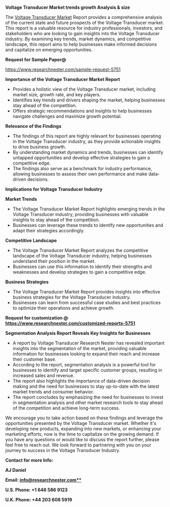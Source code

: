﻿<a name="_hlk167721000"></a>**Voltage Transducer Market trends growth Analysis & size**

The [Voltage Transducer Market](https://www.researchnester.com/reports/voltage-transducer-market/5751) Report provides a comprehensive analysis of the current state and future prospects of the Voltage Transducer market. This report is a valuable resource for industry professionals, investors, and stakeholders who are looking to gain insights into the Voltage Transducer industry. By examining key trends, market dynamics, and competitive landscape, this report aims to help businesses make informed decisions and capitalize on emerging opportunities.

**Request for Sample Paper@**

<https://www.researchnester.com/sample-request-5751>

**Importance of the Voltage Transducer Market Report**

- Provides a holistic view of the Voltage Transducer market, including market size, growth rate, and key players.
- Identifies key trends and drivers shaping the market, helping businesses stay ahead of the competition.
- Offers strategic recommendations and insights to help businesses navigate challenges and maximize growth potential.

**Relevance of the Findings**	

- The findings of this report are highly relevant for businesses operating in the Voltage Transducer industry, as they provide actionable insights to drive business growth.
- By understanding market dynamics and trends, businesses can identify untapped opportunities and develop effective strategies to gain a competitive edge.
- The findings also serve as a benchmark for industry performance, allowing businesses to assess their own performance and make data-driven decisions.

**Implications for Voltage Transducer  Industry**

**Market Trends**

- The Voltage Transducer Market Report highlights emerging trends in the Voltage Transducer industry, providing businesses with valuable insights to stay ahead of the competition.
- Businesses can leverage these trends to identify new opportunities and adapt their strategies accordingly.

**Competitive Landscape**

- The Voltage Transducer Market Report analyzes the competitive landscape of the Voltage Transducer industry, helping businesses understand their position in the market.
- Businesses can use this information to identify their strengths and weaknesses and develop strategies to gain a competitive edge.

**Business Strategies**

- The Voltage Transducer Market Report provides insights into effective business strategies for the Voltage Transducer industry.
- Businesses can learn from successful case studies and best practices to optimize their operations and achieve growth.

**Request for customization @ <https://www.researchnester.com/customized-reports-5751>**

**Segmentation Analysis Report Reveals Key Insights for Businesses**

- A report by Voltage Transducer Research Nester has revealed important insights into the segmentation of the market, providing valuable information for businesses looking to expand their reach and increase their customer base.
- According to the report, segmentation analysis is a powerful tool for businesses to identify and target specific customer groups, resulting in increased sales and revenue.
- The report also highlights the importance of data-driven decision making and the need for businesses to stay up-to-date with the latest market trends and consumer behavior.
- The report concludes by emphasizing the need for businesses to invest in segmentation analysis and other market research tools to stay ahead of the competition and achieve long-term success.

We encourage you to take action based on these findings and leverage the opportunities presented by the Voltage Transducer market. Whether it's developing new products, expanding into new markets, or enhancing your marketing efforts, now is the time to capitalize on the growing demand. If you have any questions or would like to discuss the report further, please feel free to reach out. We look forward to partnering with you on your journey to success in the Voltage Transducer Industry.

**Contact for more Info:**

**AJ Daniel**

**Email: [info@researchnester.com**](mailto:info@researchnester.com "mailto:info@researchnester.com")**

**U.S. Phone: +1 646 586 9123**

**U.K. Phone: +44 203 608 5919**



